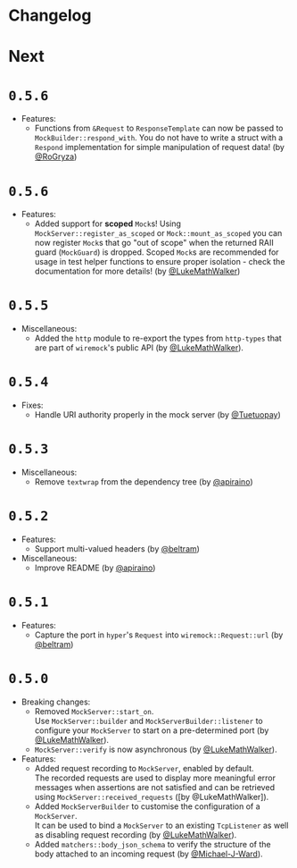 # Changelog

# Next

# `0.5.6`

- Features:
    - Functions from `&Request` to `ResponseTemplate` can now be passed to `MockBuilder::respond_with`. You do not have to write a struct with a `Respond` implementation for simple manipulation of request data! (by [@RoGryza])

# `0.5.6`

- Features:
    - Added support for **scoped** `Mock`s! 
      Using `MockServer::register_as_scoped` or `Mock::mount_as_scoped` you can now register `Mock`s that go "out of scope" when the returned RAII guard (`MockGuard`) is dropped.
      Scoped `Mock`s are recommended for usage in test helper functions to ensure proper isolation - check the documentation for more details! (by [@LukeMathWalker])

# `0.5.5`

- Miscellaneous:
    - Added the `http` module to re-export the types from `http-types` that are part of `wiremock`'s public API (by [@LukeMathWalker]).

# `0.5.4`

- Fixes:
    - Handle URI authority properly in the mock server (by [@Tuetuopay])

# `0.5.3`

- Miscellaneous:
    - Remove `textwrap` from the dependency tree (by [@apiraino])

# `0.5.2`

- Features:
    - Support multi-valued headers (by [@beltram])
- Miscellaneous:
    - Improve README (by [@apiraino])

# `0.5.1`

- Features:
    - Capture the port in `hyper`'s `Request` into `wiremock::Request::url`  (by [@beltram])

# `0.5.0`

- Breaking changes:
    - Removed `MockServer::start_on`.  
      Use `MockServer::builder` and `MockServerBuilder::listener` to configure your `MockServer` to start on a pre-determined port (by [@LukeMathWalker]).
    - `MockServer::verify` is now asynchronous (by [@LukeMathWalker]).
- Features:
    - Added request recording to `MockServer`, enabled by default.  
      The recorded requests are used to display more meaningful error messages when assertions are not satisfied and can be retrieved using `MockServer::received_requests` ([by @LukeMathWalker]).
    - Added `MockServerBuilder` to customise the configuration of a `MockServer`.  
      It can be used to bind a `MockServer` to an existing `TcpListener` as well as disabling request recording (by [@LukeMathWalker]).
    - Added `matchers::body_json_schema` to verify the structure of the body attached to an incoming request (by [@Michael-J-Ward]).

[@Michael-J-Ward]: https://github.com/Michael-J-Ward
[@LukeMathWalker]: https://github.com/LukeMathWalker
[@beltram]: https://github.com/beltram
[@apiraino]: https://github.com/apiraino
[@Tuetuopay]: https://github.com/Tuetuopay
[@RoGryza]: https://github.com/RoGryza
